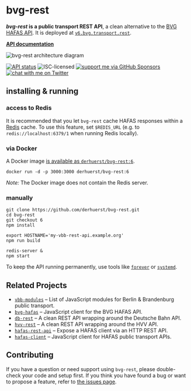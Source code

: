 # bvg-rest

***bvg-rest* is a public transport REST API**, a clean alternative to the [BVG HAFAS API](https://github.com/public-transport/hafas-client/blob/6/p/bvg/readme.md). It is deployed at [`v6.bvg.transport.rest`](https://v6.bvg.transport.rest/).

[**API documentation**](docs/readme.md)

![bvg-rest architecture diagram](architecture.svg)

[![API status](https://badgen.net/uptime-robot/status/m793274554-6cf10d741ce5352cc2a6d65f)](https://stats.uptimerobot.com/57wNLs39M/793274554)
![ISC-licensed](https://img.shields.io/github/license/derhuerst/bvg-rest.svg)
[![support me via GitHub Sponsors](https://img.shields.io/badge/support%20me-donate-fa7664.svg)](https://github.com/sponsors/derhuerst)
[![chat with me on Twitter](https://img.shields.io/badge/chat%20with%20me-on%20Twitter-1da1f2.svg)](https://twitter.com/derhuerst)


## installing & running

### access to Redis

It is recommended that you let `bvg-rest` cache HAFAS responses within a [Redis](https://redis.io/) cache. To use this feature, set `$REDIS_URL` (e.g. to `redis://localhost:6379/1` when running Redis locally).

### via Docker

A Docker image [is available as `derhuerst/bvg-rest:6`](https://hub.docker.com/r/derhuerst/bvg-rest).

```shell
docker run -d -p 3000:3000 derhuerst/bvg-rest:6
```

*Note:* The Docker image does not contain the Redis server.

### manually

```shell
git clone https://github.com/derhuerst/bvg-rest.git
cd bvg-rest
git checkout 6
npm install

export HOSTNAME='my-vbb-rest-api.example.org'
npm run build

redis-server &
npm start
```

To keep the API running permanently, use tools like [`forever`](https://github.com/foreverjs/forever#forever) or [`systemd`](https://wiki.debian.org/systemd).


## Related Projects

- [`vbb-modules`](https://github.com/derhuerst/vbb-modules) – List of JavaScript modules for Berlin & Brandenburg public transport.
- [`bvg-hafas`](https://github.com/public-transport/bvg-hafas) – JavaScript client for the BVG HAFAS API.
- [`db-rest`](https://github.com/derhuerst/db-rest) – A clean REST API wrapping around the Deutsche Bahn API.
- [`hvv-rest`](https://github.com/derhuerst/hvv-rest) – A clean REST API wrapping around the HVV API.
- [`hafas-rest-api`](https://github.com/public-transport/hafas-rest-api) – Expose a HAFAS client via an HTTP REST API.
- [`hafas-client`](https://github.com/public-transport/hafas-client) – JavaScript client for HAFAS public transport APIs.


## Contributing

If you have a question or need support using `bvg-rest`, please double-check your code and setup first. If you think you have found a bug or want to propose a feature, refer to [the issues page](https://github.com/derhuerst/bvg-rest/issues).
